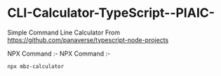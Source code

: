 # CLI-Calculator-TypeScript--PIAIC-
Simple Command Line Calculator
From https://github.com/panaverse/typescript-node-projects

NPX Command :- 
NPX Command :-
```sh
npx mbz-calculator
```

